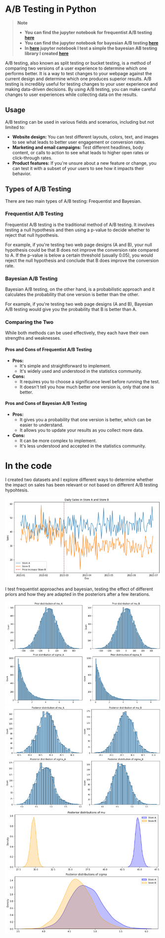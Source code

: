 # A/B Testing in Python
> **Note**<br/>
> - **You can find the jupyter notebook for frequentist A/B testing [here](frequentist_ab_test.ipynb)**
> - **You can find the jupyter notebook for bayesian A/B testing [here](bayesian_ab_test.ipynb)**
> - **In [here](test_bayesian_abtest_library.ipynb) jupyter notebook I test a simple the bayesian AB  testing library I created [here](src/bayesian_ab_test.py)**


A/B testing, also known as split testing or bucket testing, is a method of comparing two versions of a user experience to determine which one performs better. It is a way to test changes to your webpage against the current design and determine which one produces superior results. 
A/B testing is incredibly useful for testing changes to your user experience and making data-driven decisions. By using A/B testing, you can make careful changes to user experiences while collecting data on the results. 

## Usage
A/B testing can be used in various fields and scenarios, including but not limited to: 
- **Website design:** You can test different layouts, colors, text, and images to see what leads to better user engagement or conversion rates.
- **Marketing and email campaigns:** Test different headlines, body content, or calls to action to see what leads to higher open rates or click-through rates.
- **Product features:** If you're unsure about a new feature or change, you can test it with a subset of your users to see how it impacts their behavior.

## Types of A/B Testing
There are two main types of A/B testing: Frequentist and Bayesian. 

### Frequentist A/B Testing 
Frequentist A/B testing is the traditional method of A/B testing. It involves testing a null hypothesis and then using a p-value to decide whether to reject that null hypothesis. 

For example, if you're testing two web page designs (A and B), your null hypothesis could be that B does not improve the conversion rate compared to A. If the p-value is below a certain threshold (usually 0.05), you would reject the null hypothesis and conclude that B does improve the conversion rate. 

### Bayesian A/B Testing 
Bayesian A/B testing, on the other hand, is a probabilistic approach and it calculates the probability that one version is better than the other. 

For example, if you're testing two web page designs (A and B), Bayesian A/B testing would give you the probability that B is better than A. 

### Comparing the Two 
While both methods can be used effectively, they each have their own strengths and weaknesses. 

#### Pros and Cons of Frequentist A/B Testing 
- **Pros:** 
  - It's simple and straightforward to implement.
  - It's widely used and understood in the statistics community.
- **Cons:** 
  - It requires you to choose a significance level before running the test.
  - It doesn't tell you how much better one version is, only that one is better.

#### Pros and Cons of Bayesian A/B Testing 
- **Pros:** 
  - It gives you a probability that one version is better, which can be easier to understand.
  - It allows you to update your results as you collect more data.
- **Cons:** 
  - It can be more complex to implement.
  - It's less understood and accepted in the statistics community.


# In the code
I created two datasets and I explore different ways to determine whether the impact on sales has been relevant or not based on different A/B testing hypohtesis.

![Alt text](img/image.png)

I test frequentist approaches and bayesian, testing the effect of different priors and how they are adapted in the posteriors after a few iterations.

![Alt text](img/image-3.png)
![Alt text](img/image-4.png)
![Alt text](img/image-2.png)

